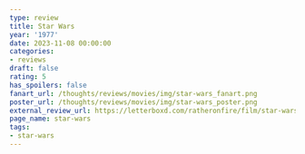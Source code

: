 ```yaml
---
type: review
title: Star Wars
year: '1977'
date: 2023-11-08 00:00:00
categories:
- reviews
draft: false
rating: 5
has_spoilers: false
fanart_url: /thoughts/reviews/movies/img/star-wars_fanart.png
poster_url: /thoughts/reviews/movies/img/star-wars_poster.png
external_review_url: https://letterboxd.com/ratheronfire/film/star-wars/
page_name: star-wars
tags:
- star-wars
---
```



